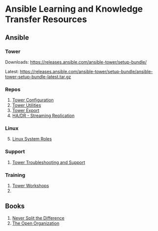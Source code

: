 # Ansible Learning and Knowledge Transfer Resources

## Ansible

### Tower

Downloads: https://releases.ansible.com/ansible-tower/setup-bundle/

Latest: https://releases.ansible.com/ansible-tower/setup-bundle/ansible-tower-setup-bundle-latest.tar.gz

### Repos

1. [Tower Configuration](https://github.com/redhat-cop/tower_configuration/tree/devel/roles)
2. [Tower Utilities](https://github.com/redhat-cop/tower_utilities/tree/devel/roles)
3. [Tower Export](https://github.com/redhat-cop/tower_configuration/tree/devel/playbooks/tower_configs_export_model)
4. [HA/DR - Streaming Replication](https://github.com/redhat-cop/automate-tower-ha-dr)

### Linux
5. [Linux System Roles](https://github.com/linux-system-roles)

### Support

1. [Tower Troubleshooting and Support](https://access.redhat.com/articles/3344101)

### Training
1. [Tower Workshops](https://ansible.github.io/workshops/)
2. 

## Books

1. [Never Split the Difference](https://www.goodreads.com/book/show/26156469-never-split-the-difference)
2. [The Open Organization](https://www.goodreads.com/book/show/23258978-the-open-organization)

